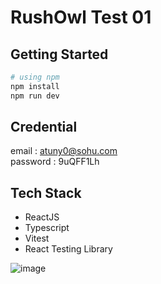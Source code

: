 # RushOwl Test 01

## Getting Started
```bash
# using npm
npm install
npm run dev
```

## Credential
email : atuny0@sohu.com <br />
password : 9uQFF1Lh

## Tech Stack
- ReactJS
- Typescript
- Vitest
- React Testing Library

![image](https://github.com/DafaZakhulhaq27/rushowl-test-1/assets/25057235/9349ddec-eb58-41b0-8bd6-755960d47138)

